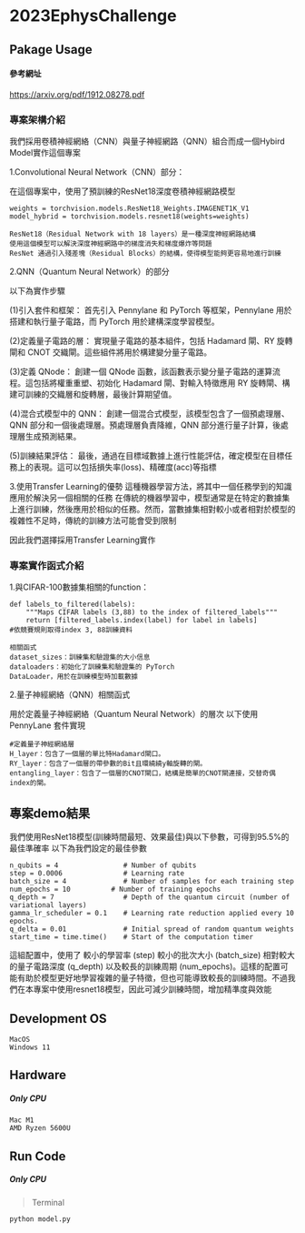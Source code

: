 # 2023EphysChallenge

## Pakage Usage

#### 參考網址
https://arxiv.org/pdf/1912.08278.pdf

### 專案架構介紹

我們採用卷積神經網絡（CNN）與量子神經網路（QNN）組合而成一個Hybird Model實作這個專案

1.Convolutional Neural Network（CNN）部分：

在這個專案中，使用了預訓練的ResNet18深度卷積神經網路模型
```
weights = torchvision.models.ResNet18_Weights.IMAGENET1K_V1
model_hybrid = torchvision.models.resnet18(weights=weights)
```
```
ResNet18（Residual Network with 18 layers）是一種深度神經網路結構
使用這個模型可以解決深度神經網路中的梯度消失和梯度爆炸等問題
ResNet 通過引入殘差塊（Residual Blocks）的結構，使得模型能夠更容易地進行訓練
```

2.QNN（Quantum Neural Network）的部分

以下為實作步驟


(1)引入套件和框架： 首先引入 Pennylane 和 PyTorch 等框架，Pennylane 用於搭建和執行量子電路，而 PyTorch 用於建構深度學習模型。

(2)定義量子電路的層： 實現量子電路的基本組件，包括 Hadamard 閘、RY 旋轉閘和 CNOT 交織閘。這些組件將用於構建變分量子電路。

(3)定義 QNode： 創建一個 QNode 函數，該函數表示變分量子電路的運算流程。這包括將權重重塑、初始化 Hadamard 閘、對輸入特徵應用 RY 旋轉閘、構建可訓練的交織層和旋轉層，最後計算期望值。

(4)混合式模型中的 QNN： 創建一個混合式模型，該模型包含了一個預處理層、QNN 部分和一個後處理層。預處理層負責降維，QNN 部分進行量子計算，後處理層生成預測結果。

(5)訓練結果評估： 最後，通過在目標域數據上進行性能評估，確定模型在目標任務上的表現。這可以包括損失率(loss)、精確度(acc)等指標


3.使用Transfer Learning的優勢
這種機器學習方法，將其中一個任務學到的知識應用於解決另一個相關的任務
在傳統的機器學習中，模型通常是在特定的數據集上進行訓練，然後應用於相似的任務。然而，當數據集相對較小或者相對於模型的複雜性不足時，傳統的訓練方法可能會受到限制

因此我們選擇採用Transfer Learning實作

### 專案實作函式介紹

1.與CIFAR-100數據集相關的function：

```
def labels_to_filtered(labels):
    """Maps CIFAR labels (3,88) to the index of filtered_labels"""
    return [filtered_labels.index(label) for label in labels]
#依競賽規則取得index 3, 88訓練資料
```

```
相關函式
dataset_sizes：訓練集和驗證集的大小信息
dataloaders：初始化了訓練集和驗證集的 PyTorch
DataLoader，用於在訓練模型時加載數據
```

2.量子神經網絡（QNN）相關函式

用於定義量子神經網絡（Quantum Neural Network）的層次
以下使用 PennyLane 套件實現

```
#定義量子神經網絡層
H_layer：包含了一個層的單比特Hadamard閘口。
RY_layer：包含了一個層的帶參數的Bit且環繞繞y軸旋轉的閘。
entangling_layer：包含了一個層的CNOT閘口，結構是簡單的CNOT閘連接，交替奇偶index的閘。
```
## 專案demo結果
我們使用ResNet18模型(訓練時間最短、效果最佳)與以下參數，可得到95.5%的最佳準確率
以下為我們設定的最佳參數
```
n_qubits = 4                # Number of qubits
step = 0.0006               # Learning rate
batch_size = 4              # Number of samples for each training step
num_epochs = 10          # Number of training epochs
q_depth = 7                 # Depth of the quantum circuit (number of variational layers)
gamma_lr_scheduler = 0.1    # Learning rate reduction applied every 10 epochs.
q_delta = 0.01              # Initial spread of random quantum weights
start_time = time.time()    # Start of the computation timer
```
這組配置中，使用了
較小的學習率 (step)
較小的批次大小 (batch_size)
相對較大的量子電路深度 (q_depth)
以及較長的訓練周期 (num_epochs)。這樣的配置可能有助於模型更好地學習複雜的量子特徵，但也可能導致較長的訓練時間。不過我們在本專案中使用resnet18模型，因此可減少訓練時間，增加精準度與效能

## Development OS
```
MacOS
Windows 11
```

## Hardware
##### Only CPU
```
Mac M1
AMD Ryzen 5600U
```

## Run Code
##### Only CPU
>Terminal
```
python model.py
```